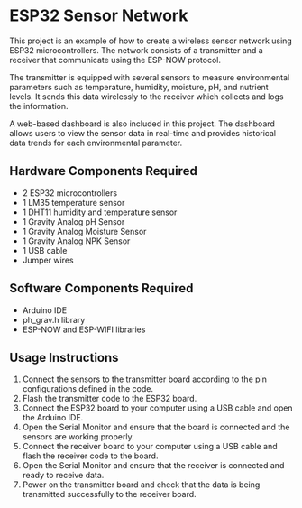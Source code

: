 # ESP32 Sensor Network

This project is an example of how to create a wireless sensor network using ESP32 microcontrollers. The network consists of a transmitter and a receiver that communicate using the ESP-NOW protocol.

The transmitter is equipped with several sensors to measure environmental parameters such as temperature, humidity, moisture, pH, and nutrient levels. It sends this data wirelessly to the receiver which collects and logs the information.

A web-based dashboard is also included in this project. The dashboard allows users to view the sensor data in real-time and provides historical data trends for each environmental parameter.

## Hardware Components Required

- 2 ESP32 microcontrollers
- 1 LM35 temperature sensor
- 1 DHT11 humidity and temperature sensor
- 1 Gravity Analog pH Sensor
- 1 Gravity Analog Moisture Sensor
- 1 Gravity Analog NPK Sensor
- 1 USB cable
- Jumper wires

## Software Components Required

- Arduino IDE
- ph_grav.h library
- ESP-NOW and ESP-WIFI libraries

## Usage Instructions

1. Connect the sensors to the transmitter board according to the pin configurations defined in the code.
2. Flash the transmitter code to the ESP32 board.
3. Connect the ESP32 board to your computer using a USB cable and open the Arduino IDE.
4. Open the Serial Monitor and ensure that the board is connected and the sensors are working properly.
5. Connect the receiver board to your computer using a USB cable and flash the receiver code to the board.
6. Open the Serial Monitor and ensure that the receiver is connected and ready to receive data.
7. Power on the transmitter board and check that the data is being transmitted successfully to the receiver board.
